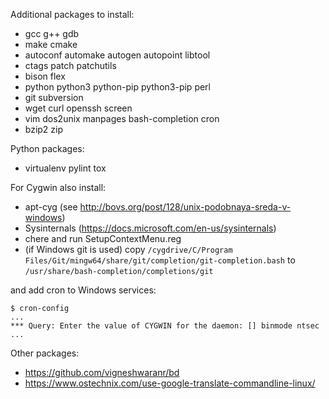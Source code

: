 Additional packages to install:
* gcc g++ gdb
* make cmake
* autoconf automake autogen autopoint libtool
* ctags patch patchutils
* bison flex
* python python3 python-pip python3-pip perl
* git subversion
* wget curl openssh screen
* vim dos2unix manpages bash-completion cron
* bzip2 zip

Python packages:
* virtualenv pylint tox

For Cygwin also install:
* apt-cyg (see http://bovs.org/post/128/unix-podobnaya-sreda-v-windows)
* Sysinternals (https://docs.microsoft.com/en-us/sysinternals)
* chere and run SetupContextMenu.reg
* (if Windows git is used) copy `/cygdrive/C/Program Files/Git/mingw64/share/git/completion/git-completion.bash` to `/usr/share/bash-completion/completions/git`

and add cron to Windows services:
```
$ cron-config
...
*** Query: Enter the value of CYGWIN for the daemon: [] binmode ntsec
...
```

Other packages:
* https://github.com/vigneshwaranr/bd
* https://www.ostechnix.com/use-google-translate-commandline-linux/
